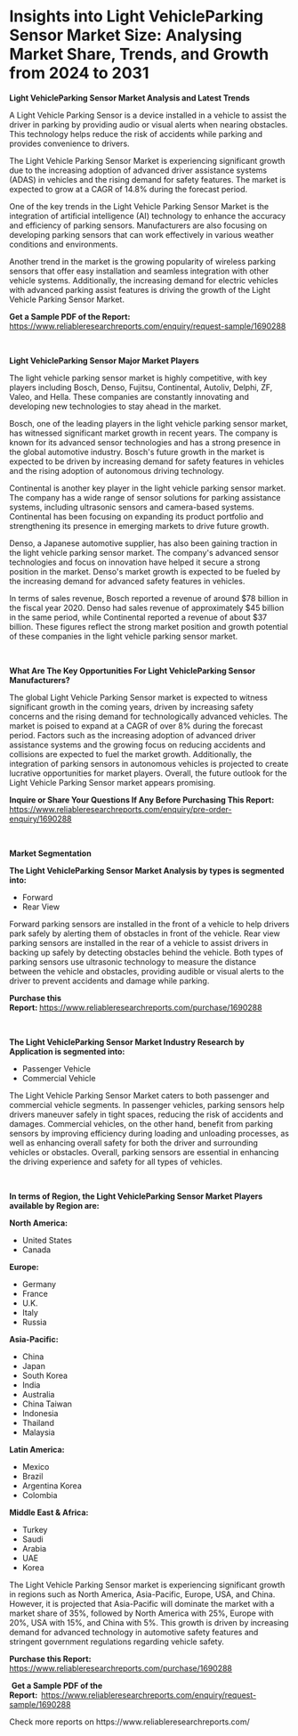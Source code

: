 <p><h1>Insights into Light VehicleParking Sensor Market Size: Analysing Market Share, Trends, and Growth from 2024 to 2031</h1></p><p><strong>Light VehicleParking Sensor Market Analysis and Latest Trends</strong></p>
<p><p>A Light Vehicle Parking Sensor is a device installed in a vehicle to assist the driver in parking by providing audio or visual alerts when nearing obstacles. This technology helps reduce the risk of accidents while parking and provides convenience to drivers.</p><p>The Light Vehicle Parking Sensor Market is experiencing significant growth due to the increasing adoption of advanced driver assistance systems (ADAS) in vehicles and the rising demand for safety features. The market is expected to grow at a CAGR of 14.8% during the forecast period.</p><p>One of the key trends in the Light Vehicle Parking Sensor Market is the integration of artificial intelligence (AI) technology to enhance the accuracy and efficiency of parking sensors. Manufacturers are also focusing on developing parking sensors that can work effectively in various weather conditions and environments.</p><p>Another trend in the market is the growing popularity of wireless parking sensors that offer easy installation and seamless integration with other vehicle systems. Additionally, the increasing demand for electric vehicles with advanced parking assist features is driving the growth of the Light Vehicle Parking Sensor Market.</p></p>
<p><strong>Get a Sample PDF of the Report:&nbsp;</strong> <a href="https://www.reliableresearchreports.com/enquiry/request-sample/1690288">https://www.reliableresearchreports.com/enquiry/request-sample/1690288</a></p>
<p>&nbsp;</p>
<p><strong>Light VehicleParking Sensor Major Market Players</strong></p>
<p><p>The light vehicle parking sensor market is highly competitive, with key players including Bosch, Denso, Fujitsu, Continental, Autoliv, Delphi, ZF, Valeo, and Hella. These companies are constantly innovating and developing new technologies to stay ahead in the market.</p><p>Bosch, one of the leading players in the light vehicle parking sensor market, has witnessed significant market growth in recent years. The company is known for its advanced sensor technologies and has a strong presence in the global automotive industry. Bosch's future growth in the market is expected to be driven by increasing demand for safety features in vehicles and the rising adoption of autonomous driving technology.</p><p>Continental is another key player in the light vehicle parking sensor market. The company has a wide range of sensor solutions for parking assistance systems, including ultrasonic sensors and camera-based systems. Continental has been focusing on expanding its product portfolio and strengthening its presence in emerging markets to drive future growth.</p><p>Denso, a Japanese automotive supplier, has also been gaining traction in the light vehicle parking sensor market. The company's advanced sensor technologies and focus on innovation have helped it secure a strong position in the market. Denso's market growth is expected to be fueled by the increasing demand for advanced safety features in vehicles.</p><p>In terms of sales revenue, Bosch reported a revenue of around $78 billion in the fiscal year 2020. Denso had sales revenue of approximately $45 billion in the same period, while Continental reported a revenue of about $37 billion. These figures reflect the strong market position and growth potential of these companies in the light vehicle parking sensor market.</p></p>
<p>&nbsp;</p>
<p><strong>What Are The Key Opportunities For Light VehicleParking Sensor Manufacturers?</strong></p>
<p><p>The global Light Vehicle Parking Sensor market is expected to witness significant growth in the coming years, driven by increasing safety concerns and the rising demand for technologically advanced vehicles. The market is poised to expand at a CAGR of over 8% during the forecast period. Factors such as the increasing adoption of advanced driver assistance systems and the growing focus on reducing accidents and collisions are expected to fuel the market growth. Additionally, the integration of parking sensors in autonomous vehicles is projected to create lucrative opportunities for market players. Overall, the future outlook for the Light Vehicle Parking Sensor market appears promising.</p></p>
<p><strong>Inquire or Share Your Questions If Any Before Purchasing This Report:</strong> <a href="https://www.reliableresearchreports.com/enquiry/pre-order-enquiry/1690288">https://www.reliableresearchreports.com/enquiry/pre-order-enquiry/1690288</a></p>
<p>&nbsp;</p>
<p><strong>Market Segmentation</strong></p>
<p><strong>The Light VehicleParking Sensor Market Analysis by types is segmented into:</strong></p>
<p><ul><li>Forward</li><li>Rear View</li></ul></p>
<p><p>Forward parking sensors are installed in the front of a vehicle to help drivers park safely by alerting them of obstacles in front of the vehicle. Rear view parking sensors are installed in the rear of a vehicle to assist drivers in backing up safely by detecting obstacles behind the vehicle. Both types of parking sensors use ultrasonic technology to measure the distance between the vehicle and obstacles, providing audible or visual alerts to the driver to prevent accidents and damage while parking.</p></p>
<p><strong>Purchase this Report:&nbsp;</strong><a href="https://www.reliableresearchreports.com/purchase/1690288">https://www.reliableresearchreports.com/purchase/1690288</a></p>
<p>&nbsp;</p>
<p><strong>The Light VehicleParking Sensor Market Industry Research by Application is segmented into:</strong></p>
<p><ul><li>Passenger Vehicle</li><li>Commercial Vehicle</li></ul></p>
<p><p>The Light Vehicle Parking Sensor Market caters to both passenger and commercial vehicle segments. In passenger vehicles, parking sensors help drivers maneuver safely in tight spaces, reducing the risk of accidents and damages. Commercial vehicles, on the other hand, benefit from parking sensors by improving efficiency during loading and unloading processes, as well as enhancing overall safety for both the driver and surrounding vehicles or obstacles. Overall, parking sensors are essential in enhancing the driving experience and safety for all types of vehicles.</p></p>
<p>&nbsp;</p>
<p><strong>In terms of Region, the Light VehicleParking Sensor Market Players available by Region are:</strong></p>
<p>
    <p> <strong> North America: </strong>
        <ul>
            <li>United States</li>
            <li>Canada</li>
        </ul>
        </p> 
    <p> <strong> Europe: </strong>
        <ul>
            <li>Germany</li>
            <li>France</li>
            <li>U.K.</li>
            <li>Italy</li>
            <li>Russia</li>
        </ul>
        </p> 
    <p> <strong> Asia-Pacific: </strong>
        <ul>
            <li>China</li>
            <li>Japan</li>
            <li>South Korea</li>
            <li>India</li>
            <li>Australia</li>
            <li>China Taiwan</li>
            <li>Indonesia</li>
            <li>Thailand</li>
            <li>Malaysia</li>
        </ul>
        </p> 
    <p> <strong> Latin America: </strong>
        <ul>
            <li>Mexico</li>
            <li>Brazil</li>
            <li>Argentina Korea</li>
            <li>Colombia</li>
        </ul>
        </p> 
    <p> <strong> Middle East & Africa: </strong>
        <ul>
            <li>Turkey</li>
            <li>Saudi</li>
            <li>Arabia</li>
            <li>UAE</li>
            <li>Korea</li>
        </ul>
    </p>
    </p>
<p><p>The Light Vehicle Parking Sensor market is experiencing significant growth in regions such as North America, Asia-Pacific, Europe, USA, and China. However, it is projected that Asia-Pacific will dominate the market with a market share of 35%, followed by North America with 25%, Europe with 20%, USA with 15%, and China with 5%. This growth is driven by increasing demand for advanced technology in automotive safety features and stringent government regulations regarding vehicle safety.</p></p>
<p><strong>Purchase this Report: </strong><a href="https://www.reliableresearchreports.com/purchase/1690288">https://www.reliableresearchreports.com/purchase/1690288</a></p>
<p>&nbsp;<strong>Get a Sample PDF of the Report:&nbsp;&nbsp;</strong><a href="https://www.reliableresearchreports.com/enquiry/request-sample/1690288">https://www.reliableresearchreports.com/enquiry/request-sample/1690288</a></p>
<p><strong></strong></p>
<p>Check more reports on https://www.reliableresearchreports.com/</p>